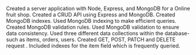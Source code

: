 Created a server application with Node, Express, and MongoDB for a Online fruit shop.
Created a CRUD API using Express and MongoDB.
Created MongoDB indexes.
Used MongoDB indexing to make efficient queries.
Created MongoDB validation rules.
Used MongoDB validation to ensure data consistency.
Used three different data collections within the database- such as items, orders, users.
Created GET, POST, PATCH and DELETE request .
Included indexes for the item field which is frequently queried.
